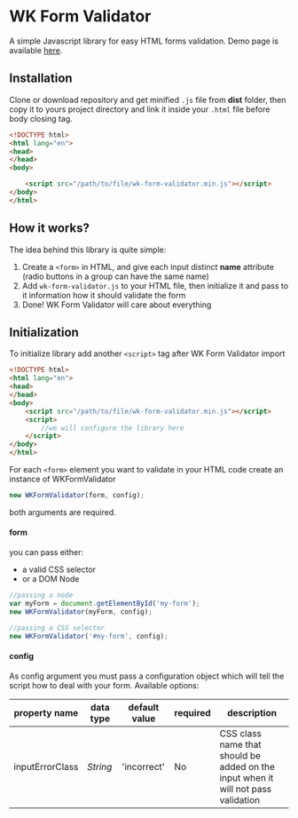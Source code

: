# WK Form Validator
A simple Javascript library for easy HTML forms validation.
Demo page is available [here](https://swojakowski.github.io/wk-form-validator/dist/ "here").
## Installation
Clone or download repository and get minified `.js` file from **dist** folder, then copy it to yours project directory and link it inside your `.html` file before body closing tag.
```html
<!DOCTYPE html>
<html lang="en">
<head>
</head>
<body>

	<script src="/path/to/file/wk-form-validator.min.js"></script>
</body>
</html>
```
## How it works?
The idea behind this library is quite simple:
1.  Create a `<form>` in HTML, and give each input distinct **name** attribute (radio buttons in a group can have the same name)
2. Add `wk-form-validator.js` to your HTML file, then initialize it and pass to it information how it should validate the form
3. Done! WK Form Validator will care about everything

## Initialization
To initialize library add another `<script>` tag after WK Form Validator import
```html
<!DOCTYPE html>
<html lang="en">
<head>
</head>
<body>
    <script src="/path/to/file/wk-form-validator.min.js"></script>
	<script>
		//we will configure the library here
	</script>
</body>
</html>
```
For each `<form>` element you want to validate in your HTML code create an instance of WKFormValidator
```javascript
new WKFormValidator(form, config);
```
both arguments are required.
####  form
you can pass either:
- a valid CSS selector
- or a DOM Node

```javascript
//passing a node
var myForm = document.getElementById('my-form');
new WKFormValidator(myForm, config);

//passing a CSS selector
new WKFormValidator('#my-form', config);
```
#### config
As config argument you must pass a configuration object which will tell the script how to deal with your form. Available options:

|  property name  |  data type  |  default value  | required | description |
| --- | --- | --- | --- | --- |
| inputErrorClass | *String*  | 'incorrect' | No | CSS class name that should be added on the input when it will not pass validation |



